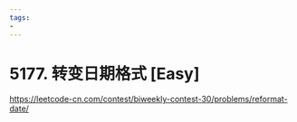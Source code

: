 ```yaml
---
tags:
- 
---
```


# 5177. 转变日期格式 [Easy]

<https://leetcode-cn.com/contest/biweekly-contest-30/problems/reformat-date/>
